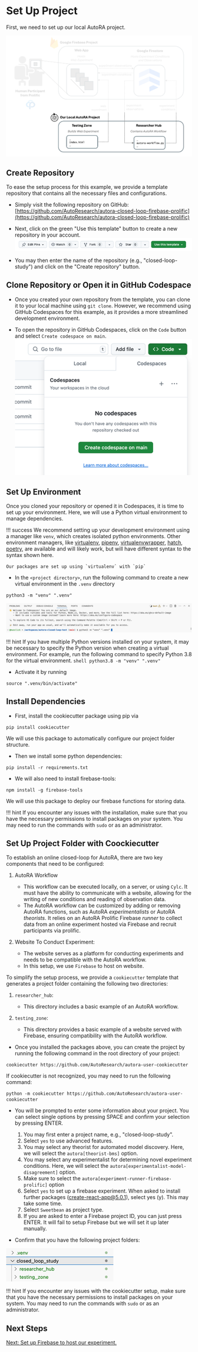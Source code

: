 # Set Up Project

First, we need to set up our local AutoRA project.

![Setup](../img/system_project.png)

## Create Repository
To ease the setup process for this example, we provide a template repository that contains all the necessary files and configurations. 

- Simply visit the following repository on GitHub: [https://github.com/AutoResearch/autora-closed-loop-firebase-prolific](https://github.com/AutoResearch/autora-closed-loop-firebase-prolific)

- Next, click on the green "Use this template" button to create a new repository in your account.
![use_template.png](../img/use_template.png)

- You may then enter the name of the repository (e.g., "closed-loop-study") and click on the "Create repository" button.

## Clone Repository or Open it in GitHub Codespace

- Once you created your own repository from the template, you can clone it to your local machine using ``git clone``. However, we recommend using GitHub Codespaces for this example, as it provides a more streamlined development environment.

- To open the repository in GitHub Codespaces, click on the ``Code`` button and select ``Create codespace on main``.
![open_codespace.png](../img/open_codespace.png)

## Set Up Environment

Once you cloned your repository or opened it in Codespaces, it is time to set up your environment. Here, we will use a Python virtual environment to manage dependencies.

!!! success
    We recommend setting up your development environment using a manager like `venv`, which creates isolated python 
    environments. Other environment managers, like 
    [virtualenv](https://virtualenv.pypa.io/en/latest/),
    [pipenv](https://pipenv.pypa.io/en/latest/),
    [virtualenvwrapper](https://virtualenvwrapper.readthedocs.io/en/latest/), 
    [hatch](https://hatch.pypa.io/latest/), 
    [poetry](https://python-poetry.org), 
    are available and will likely work, but will have different syntax to the syntax shown here. 

    Our packages are set up using `virtualenv` with `pip`  

- In the `<project directory>`, run the following command to create a new virtual environment in the `.venv` directory

```shell
python3 -m "venv" ".venv" 
```
![venv.png](../img/venv.png)

!!! hint
    If you have multiple Python versions installed on your system, it may be necessary to specify the Python version when creating a virtual environment. For example, run the following command to specify Python 3.8 for the virtual environment. 
    ```shell
    python3.8 -m "venv" ".venv" 
    ```

- Activate it by running
```shell
source ".venv/bin/activate"
```

## Install Dependencies

- First, install the cookiecutter package using pip via

```shell
pip install cookiecutter
```

We will use this package to automatically configure our project folder structure. 

- Then we install some python dependencies:
```shell
pip install -r requirements.txt
```

- We  will also need to install firebase-tools:
```shell
npm install -g firebase-tools
```

We will use this package to deploy our firebase functions for storing data.

!!! hint
    If you encounter any issues with the installation, make sure that you have the necessary permissions to install packages on your system. You may need to run the commands with `sudo` or as an administrator.

## Set Up Project Folder with Coockiecutter

To establish an online closed-loop for AutoRA, there are two key components that need to be configured:

1. AutoRA Workflow
    - This workflow can be executed locally, on a server, or using `Cylc`. It must have the ability to communicate with a website, allowing for the writing of new conditions and reading of observation data.
    - The AutoRA workflow can be customized by adding or removing AutoRA functions, such as AutoRA *experimentalists* or AutoRA *theorists*. It relies on an AutoRA Prolific Firebase *runner* to collect data from an online experiment hosted via Firebase and recruit participants via prolific.

2. Website To Conduct Experiment:
    - The website serves as a platform for conducting experiments and needs to be compatible with the AutoRA workflow.
    - In this setup, we use `Firebase` to host on website.

To simplify the setup process, we provide a `cookiecutter` template that generates a project folder containing the following two directories:

1. ``researcher_hub``:
    - This directory includes a basic example of an AutoRA workflow.

2. ``testing_zone``:
    - This directory provides a basic example of a website served with Firebase, ensuring compatibility with the AutoRA workflow.

- Once you installed the packages above, you can create the project by running the following command in the root directory of your project:

```shell
cookiecutter https://github.com/AutoResearch/autora-user-cookiecutter
```

If cookiecutter is not recognized, you may need to run the following command:

```shell
python -m cookiecutter https://github.com/AutoResearch/autora-user-cookiecutter
```

- You will be prompted to enter some information about your project. You can select single options by pressing SPACE and confirm your selection by pressing ENTER.
  1. You may first enter a project name, e.g., "closed-loop-study".
  2. Select ``yes`` to use advanced features.
  3. You may select any theorist for automated model discovery. Here, we will select the ``autora[theorist-bms]`` option.
  4. You may select any experimentalist for determining novel experiment conditions. Here, we will select the ``autora[experimentalist-model-disagreement]`` option.
  5. Make sure to select the ``autora[experiment-runner-firebase-prolific]`` option
  6. Select ``yes`` to set up a firebase experiment. When asked to install further packages (create-react-app@5.0.1), select yes (y). This may take some time.
  7. Select ``Sweetbean`` as project type.
  8. If you are asked to enter a Firebase project ID, you can just press ENTER. It will fail to setup Firebase but we will set it up later manually.

- Confirm that you have the following project folders:

![project_structure.png](../img/project_structure.png)

!!! hint
    If you encounter any issues with the cookiecutter setup, make sure that you have the necessary permissions to install packages on your system. You may need to run the commands with `sudo` or as an administrator.

## Next Steps

[Next: Set up Firebase to host our experiment.](firebase.md)


